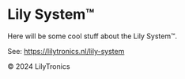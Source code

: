 # Lily System™

Here will be some cool stuff about the Lily System™.

See: https://lilytronics.nl/lily-system

© 2024 LilyTronics
